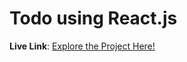 # Todo using React.js


**Live Link**: [Explore the Project Here!](https://todo-eight-iota-48.vercel.app/)